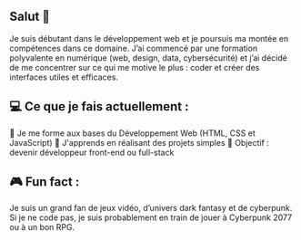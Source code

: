 ## Salut 👋

Je suis débutant dans le développement web et je poursuis ma montée en compétences dans ce domaine. J’ai commencé par une formation polyvalente en numérique (web, design, data, cybersécurité) et j’ai décidé de me concentrer sur ce qui me motive le plus : coder et créer des interfaces utiles et efficaces.

## 💻 Ce que je fais actuellement :
🌱 Je me forme aux bases du Développement Web (HTML, CSS et JavaScript)
🧠 J'apprends en réalisant des projets simples
🎯 Objectif : devenir développeur front-end ou full-stack

## 🎮 Fun fact :
Je suis un grand fan de jeux vidéo, d’univers dark fantasy et de cyberpunk. Si je ne code pas, je suis probablement en train de jouer à Cyberpunk 2077 ou à un bon RPG.
